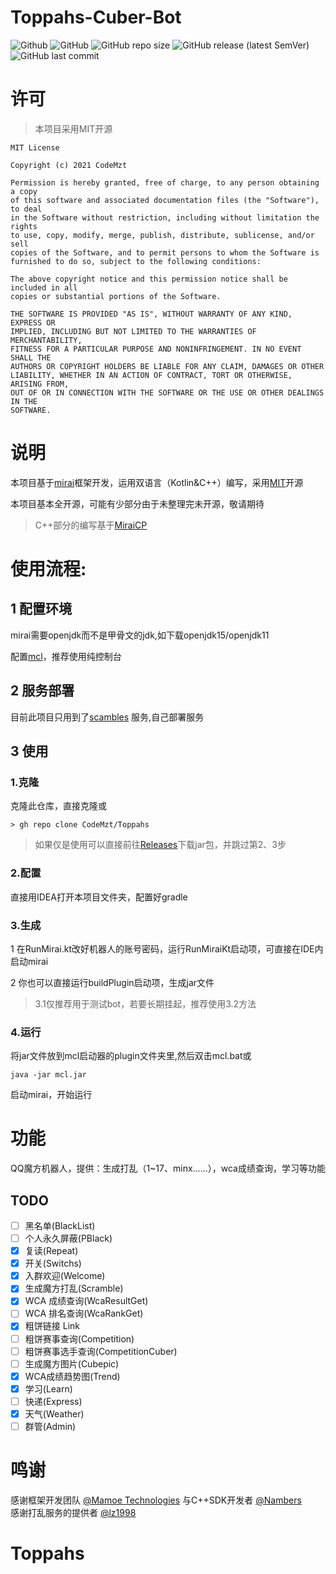 # Toppahs-Cuber-Bot
![Github](https://img.shields.io/badge/Author-CodeMzt-blue) ![GitHub](https://img.shields.io/github/license/CodeMzt/Toppahs) ![GitHub repo size](https://img.shields.io/github/repo-size/CodeMzt/Toppahs) ![GitHub release (latest SemVer)](https://img.shields.io/github/v/release/CodeMzt/Toppahs) ![GitHub last commit](https://img.shields.io/github/last-commit/CodeMzt/Toppahs)
# 许可
>本项目采用MIT开源  
```
MIT License

Copyright (c) 2021 CodeMzt

Permission is hereby granted, free of charge, to any person obtaining a copy
of this software and associated documentation files (the "Software"), to deal
in the Software without restriction, including without limitation the rights
to use, copy, modify, merge, publish, distribute, sublicense, and/or sell
copies of the Software, and to permit persons to whom the Software is
furnished to do so, subject to the following conditions:

The above copyright notice and this permission notice shall be included in all
copies or substantial portions of the Software.

THE SOFTWARE IS PROVIDED "AS IS", WITHOUT WARRANTY OF ANY KIND, EXPRESS OR
IMPLIED, INCLUDING BUT NOT LIMITED TO THE WARRANTIES OF MERCHANTABILITY,
FITNESS FOR A PARTICULAR PURPOSE AND NONINFRINGEMENT. IN NO EVENT SHALL THE
AUTHORS OR COPYRIGHT HOLDERS BE LIABLE FOR ANY CLAIM, DAMAGES OR OTHER
LIABILITY, WHETHER IN AN ACTION OF CONTRACT, TORT OR OTHERWISE, ARISING FROM,
OUT OF OR IN CONNECTION WITH THE SOFTWARE OR THE USE OR OTHER DEALINGS IN THE
SOFTWARE.
```
# 说明
本项目基于[mirai](https://github.com/mamoe/mirai)框架开发，运用双语言（Kotlin&C++）编写，采用[MIT](https://github.com/CodeMzt/Toppahs/blob/master/LICENSE)开源

本项目基本全开源，可能有少部分由于未整理完未开源，敬请期待
>C++部分的编写基于[MiraiCP](https://github.com/Nambers/MiraiCP)
# 使用流程:
## 1 配置环境
mirai需要openjdk而不是甲骨文的jdk,如下载openjdk15/openjdk11

配置[mcl](https://github.com/mamoe/mirai/blob/dev/docs/UserManual.md#%E4%BD%BF%E7%94%A8%E7%BA%AF%E6%8E%A7%E5%88%B6%E5%8F%B0%E7%89%88%E6%9C%AC)，推荐使用纯控制台
## 2 服务部署
目前此项目只用到了[scambles](https://github.com/CuberBot/scramble-server)
服务,自己部署服务
## 3 使用
### 1.克隆
 克隆此仓库，直接克隆或
```
> gh repo clone CodeMzt/Toppahs
```
>如果仅是使用可以直接前往[Releases](https://github.com/CodeMzt/Toppahs/releases)下载jar包，并跳过第2、3步
### 2.配置
 直接用IDEA打开本项目文件夹，配置好gradle
### 3.生成
 1 在RunMirai.kt改好机器人的账号密码，运行RunMiraiKt启动项，可直接在IDE内启动mirai

 2 你也可以直接运行buildPlugin启动项，生成jar文件
>3.1仅推荐用于测试bot，若要长期挂起，推荐使用3.2方法
### 4.运行
 将jar文件放到mcl启动器的plugin文件夹里,然后双击mcl.bat或
```
java -jar mcl.jar
```
 启动mirai，开始运行
# 功能
QQ魔方机器人，提供：生成打乱（1~17、minx......），wca成绩查询，学习等功能
## TODO
- [ ] 黑名单(BlackList)
- [ ] 个人永久屏蔽(PBlack)
- [x] 复读(Repeat)
- [x] 开关(Switchs)
- [x] 入群欢迎(Welcome)
- [x] 生成魔方打乱(Scramble)
- [x] WCA 成绩查询(WcaResultGet)
- [ ] WCA 排名查询(WcaRankGet)
- [x] 粗饼链接 Link
- [ ] 粗饼赛事查询(Competition)
- [ ] 粗饼赛事选手查询(CompetitionCuber)
- [ ] 生成魔方图片(Cubepic)
- [x] WCA成绩趋势图(Trend)
- [x] 学习(Learn)
- [ ] 快递(Express)
- [x] 天气(Weather)
- [ ] 群管(Admin)
# 鸣谢
感谢框架开发团队 [@Mamoe Technologies](https://github.com/mamoe) 与C++SDK开发者 [@Nambers](https://github.com/Nambers)                                                    
感谢打乱服务的提供者 [@lz1998](https://github.com/lz1998)
# Toppahs
